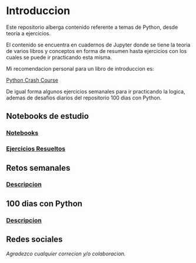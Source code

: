 # Introduccion

Este repositorio alberga contenido referente a temas de Python, desde teoria a ejercicios.

El contenido se encuentra en cuadernos de Jupyter donde se tiene la teoria de varios libros y conceptos en forma de resumen hasta ejercicios con los cuales se puede ir practicando esta misma.

Mi recomendacion personal para un libro de introduccion es:

[Python Crash Course](https://www.amazon.com.mx/Python-Crash-Course-Eric-Matthes-dp-1718502702/dp/1718502702/ref=dp_ob_title_bk)

De igual forma algunos ejercicios semanales para ir practicando la logica, ademas de desafios diarios del repositorio 100 dias con Python.

## Notebooks de estudio

### [Notebooks](./Notebooks/readme.md)

### [Ejercicios Resueltos](./Notebooks_Ejercicios/readme.md)


## Retos semanales

### [Descripcion](./Retos_Semanales/2023/readme.md)


## 100 dias con Python

### [Descripcion](./Retos_100/readme.MD)


## Redes sociales


*Agradezco cualquier correcion y/o colaboracion.*